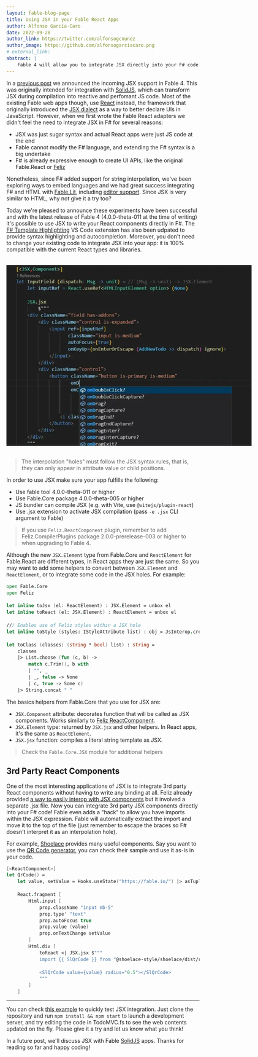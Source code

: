 ```yaml
---
layout: fable-blog-page
title: Using JSX in your Fable React Apps
author: Alfonso García-Caro
date: 2022-09-28
author_link: https://twitter.com/alfonsogcnunez
author_image: https://github.com/alfonsogarciacaro.png
# external_link:
abstract: |
    Fable 4 will allow you to integrate JSX directly into your F# code. You can take advantage of this to improve interop with 3rd party components, or if you just prefer the JSX syntax to declare your UIs.
---
```


In a [previous post](2022-06-06-Snake_Island_alpha.html) we announced the incoming JSX support in Fable 4. This was originally intended for integration with [SolidJS](https://www.solidjs.com/), which can transform JSX during compilation into reactive and perfomant JS code. Most of the existing Fable web apps though, use [React](https://reactjs.org/) instead, the framework that originally introduced the [JSX dialect](https://reactjs.org/docs/introducing-jsx.html) as a way to better declare UIs in JavaScript. However, when we first wrote the Fable React adapters we didn't feel the need to integrate JSX in F# for several reasons:

- JSX was just sugar syntax and actual React apps were just JS code at the end
- Fable cannot modify the F# language, and extending the F# syntax is a big undertake
- F# is already expressive enough to create UI APIs, like the original Fable.React or [Feliz](https://zaid-ajaj.github.io/Feliz/)

Nonetheless, since F# added support for string interpolation, we've been exploring ways to embed languages and we had great success integrating F# and HTML with [Fable.Lit](https://fable.io/Fable.Lit/), including [editor support](https://marketplace.visualstudio.com/items?itemName=alfonsogarciacaro.vscode-template-fsharp-highlight). Since JSX is very similar to HTML, why not give it a try too?

Today we're pleased to announce these experiments have been successful and with the latest release of Fable 4 (4.0.0-theta-011 at the time of writing) it's possible to use JSX to write your React components directly in F#. The [F# Template Highlighting](https://marketplace.visualstudio.com/items?itemName=alfonsogarciacaro.vscode-template-fsharp-highlight) VS Code extension has also been udpated to provide syntax highlighting and autocompletion. Moreover, you don't need to change your existing code to integrate JSX into your app: it is 100% compatible with the current React types and libraries.

<img src="./jsx-react.webp" style="max-width: 40rem; margin: 2rem auto; display: block;" />

> The interpolation "holes" must follow the JSX syntax rules, that is, they can only appear in attribute value or child positions.

In order to use JSX make sure your app fulfills the following:

- Use fable tool 4.0.0-theta-011 or higher
- Use Fable.Core package 4.0.0-theta-005 or higher
- JS bundler can compile JSX (e.g. with Vite, use `@vitejs/plugin-react`)
- Use .jsx extension to activate JSX compilation (pass `-e .jsx` CLI argument to Fable)

> If you use `Feliz.ReactComponent` plugin, remember to add Feliz.CompilerPlugins package 2.0.0-prerelease-003 or higher to when upgrading to Fable 4.

Although the new `JSX.Element` type from Fable.Core and `ReactElement` for Fable.React are different types, in React apps they are just the same. So you may want to add some helpers to convert between `JSX.Element` and `ReactElement`, or to integrate some code in the JSX holes. For example:

```fsharp
open Fable.Core
open Feliz

let inline toJsx (el: ReactElement) : JSX.Element = unbox el
let inline toReact (el: JSX.Element) : ReactElement = unbox el

/// Enables use of Feliz styles within a JSX hole
let inline toStyle (styles: IStyleAttribute list) : obj = JsInterop.createObj (unbox styles)

let toClass (classes: (string * bool) list) : string =
    classes
    |> List.choose (fun (c, b) ->
        match c.Trim(), b with
        | "", _
        | _, false -> None
        | c, true -> Some c)        
    |> String.concat " "
```

The basics helpers from Fable.Core that you use for JSX are:

- `JSX.Component` attribute: decorates function that will be called as JSX components. Works similarly to [Feliz ReactComponent](https://zaid-ajaj.github.io/Feliz/#/Feliz/React/StatelessComponents).
- `JSX.Element` type: returned by `JSX.jsx` and other helpers. In React apps, it's the same as `ReactElement`.
- `JSX.jsx` function: compiles a literal string template as JSX.

> Check the `Fable.Core.JSX` module for additional helpers

## 3rd Party React Components

One of the most interesting applications of JSX is to integrate 3rd party React components without having to write any binding at all. Feliz already provided [a way to easily interop with JSX components](https://zaid-ajaj.github.io/Feliz/#/Feliz/UsingJsx) but it involved a separate .jsx file. Now you can integrate 3rd party JSX components directly into your F# code! Fable even adds a "hack" to allow you have imports within the JSX expression. Fable will automatically extract the import and move it to the top of the file (just remember to escape the braces so F# doesn't interpret it as an interpolation hole).

For example, [Shoelace](https://shoelace.style/) provides many useful components. Say you want to use the [QR Code generator](https://shoelace.style/components/qr-code), you can check their sample and use it as-is in your code.

```fsharp
[<ReactComponent>]
let QrCode() =
    let value, setValue = Hooks.useState("https://fable.io/") |> asTuple

    React.fragment [
        Html.input [
            prop.className "input mb-5"
            prop.type' "text"
            prop.autoFocus true
            prop.value (value)
            prop.onTextChange setValue
        ]
        Html.div [
            toReact <| JSX.jsx $"""
            import {{ SlQrCode }} from "@shoelace-style/shoelace/dist/react"

            <SlQrCode value={value} radius="0.5"></SlQrCode>
            """
        ]
    ]
```

<hr />

You can check [this example](https://github.com/alfonsogarciacaro/fable-react-sample/tree/6cdfa0acda587d4b051c88234d790b4dfcdd9276) to quickly test JSX integration. Just clone the repository and run `npm install && npm start` to launch a development server, and try editing the code in TodoMVC.fs to see the web contents updated on the fly. Please give it a try and let us know what you think!

In a future post, we'll discuss JSX with Fable [SolidJS](https://www.solidjs.com/) apps. Thanks for reading so far and happy coding!